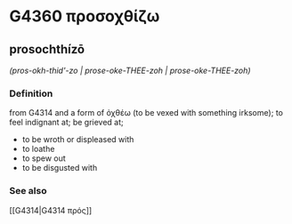 # G4360 προσοχθίζω

## prosochthízō

_(pros-okh-thid'-zo | prose-oke-THEE-zoh | prose-oke-THEE-zoh)_

### Definition

from G4314 and a form of ὀχθέω (to be vexed with something irksome); to feel indignant at; be grieved at; 

- to be wroth or displeased with
- to loathe
- to spew out
- to be disgusted with

### See also

[[G4314|G4314 πρός]]
